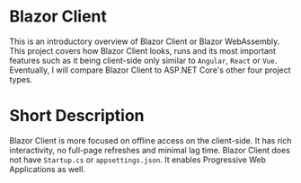 ﻿# Blazor Client
This is an introductory overview of Blazor Client or Blazor WebAssembly. 
This project covers how Blazor Client looks, runs and its most important features such as it being client-side only similar to `Angular`, `React` or `Vue`. 
Eventually, I will compare Blazor Client to ASP.NET Core's other four project types. 

# Short Description
Blazor Client is more focused on offline access on the client-side.
It has rich interactivity, no full-page refreshes and minimal lag time.
Blazor Client does not have `Startup.cs` or `appsettings.json`.
It enables Progressive Web Applications as well.